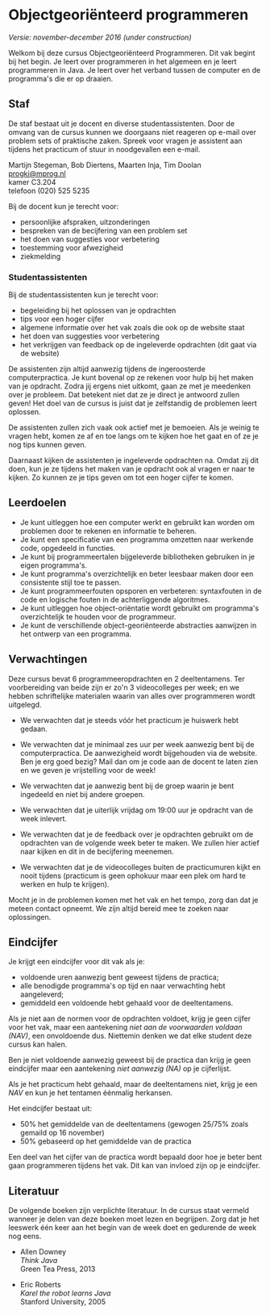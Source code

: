 # Objectgeoriënteerd programmeren

*Versie: november-december 2016 (under construction)*

Welkom bij deze cursus Objectgeoriënteerd Programmeren. Dit vak begint bij het
begin. Je leert over programmeren in het algemeen en je leert programmeren in
Java. Je leert over het verband tussen de computer en de programma's die er op
draaien.

## Staf

De staf bestaat uit je docent en diverse studentassistenten. Door de omvang van
de cursus kunnen we doorgaans niet reageren op e-mail over problem sets of
praktische zaken. Spreek voor vragen je assistent aan tijdens het practicum of
stuur in noodgevallen een e-mail.

Martijn Stegeman, Bob Diertens, Maarten Inja, Tim Doolan  
progki@mprog.nl  
kamer C3.204  
telefoon (020) 525 5235

Bij de docent kun je terecht voor:

* persoonlijke afspraken, uitzonderingen
* bespreken van de becijfering van een problem set
* het doen van suggesties voor verbetering
* toestemming voor afwezigheid
* ziekmelding

### Studentassistenten

Bij de studentassistenten kun je terecht voor:

* begeleiding bij het oplossen van je opdrachten
* tips voor een hoger cijfer
* algemene informatie over het vak zoals die ook op de website staat
* het doen van suggesties voor verbetering
* het verkrijgen van feedback op de ingeleverde opdrachten (dit gaat via de
  website)

De assistenten zijn altijd aanwezig tijdens de ingeroosterde computerpractica.
Je kunt bovenal op ze rekenen voor hulp bij het maken van je opdracht. Zodra
jij ergens niet uitkomt, gaan ze met je meedenken over je probleem. Dat
betekent niet dat ze je direct je antwoord zullen geven! Het doel van de cursus
is juist dat je zelfstandig de problemen leert oplossen.

De assistenten zullen zich vaak ook actief met je bemoeien. Als je weinig te
vragen hebt, komen ze af en toe langs om te kijken hoe het gaat en of ze je nog
tips kunnen geven.

Daarnaast kijken de assistenten je ingeleverde opdrachten na. Omdat zij dit
doen, kun je ze tijdens het maken van je opdracht ook al vragen er naar te
kijken. Zo kunnen ze je tips geven om tot een hoger cijfer te komen.

## Leerdoelen

* Je kunt uitleggen hoe een computer werkt en gebruikt kan worden om problemen
  door te rekenen en informatie te beheren.
* Je kunt een specificatie van een programma omzetten naar werkende code,
  opgedeeld in functies.
* Je kunt bij programmeertalen bijgeleverde bibliotheken gebruiken in je eigen
  programma's.
* Je kunt programma's overzichtelijk en beter leesbaar maken door een
  consistente stijl toe te passen.
* Je kunt programmeerfouten opsporen en verbeteren: syntaxfouten in de code en
  logische fouten in de achterliggende algoritmes.
* Je kunt uitleggen hoe object-oriëntatie wordt gebruikt om programma's
  overzichtelijk te houden voor de programmeur.
* Je kunt de verschillende object-georiënteerde abstracties aanwijzen in het
  ontwerp van een programma.

## Verwachtingen

Deze cursus bevat 6 programmeeropdrachten en 2 deeltentamens. Ter voorbereiding
van beide zijn er zo'n 3 videocolleges per week; en we hebben schriftelijke
materialen waarin van alles over programmeren wordt uitgelegd.

* We verwachten dat je steeds vóór het practicum
  je huiswerk hebt gedaan.

* We verwachten dat je minimaal zes uur per week aanwezig bent bij de
  computerpractica. De aanwezigheid wordt bijgehouden via de website. Ben je erg
  goed bezig? Mail dan om je code aan de docent te laten zien en we geven je
  vrijstelling voor de week!

* We verwachten dat je aanwezig bent bij de groep waarin je bent ingedeeld en niet bij andere groepen.

* We verwachten dat je uiterlijk vrijdag om 19:00 uur je opdracht van de week inlevert.

* We verwachten dat je de feedback over je opdrachten gebruikt om de opdrachten
  van de volgende week beter te maken. We zullen hier actief naar kijken en dit
  in de becijfering meenemen.

* We verwachten dat je de videocolleges buiten de practicumuren kijkt en nooit
  tijdens (practicum is geen ophokuur maar een plek om hard te werken en hulp te krijgen).

Mocht je in de problemen komen met het vak en het tempo, zorg dan dat je meteen
contact opneemt. We zijn altijd bereid mee te zoeken naar oplossingen.

## Eindcijfer

Je krijgt een eindcijfer voor dit vak als je:

* voldoende uren aanwezig bent geweest tijdens de practica;
* alle benodigde programma's op tijd en naar verwachting hebt aangeleverd;
* gemiddeld een voldoende hebt gehaald voor de deeltentamens.

Als je niet aan de normen voor de opdrachten voldoet, krijg je geen cijfer voor
het vak, maar een aantekening *niet aan de voorwaarden voldaan (NAV)*, een
onvoldoende dus. Niettemin denken we dat elke student deze cursus kan halen.

Ben je niet voldoende aanwezig geweest bij de practica dan krijg je geen
eindcijfer maar een aantekening *niet aanwezig (NA)* op je cijferlijst.

Als je het practicum hebt gehaald, maar de deeltentamens niet, krijg je een
*NAV* en kun je het tentamen éénmalig herkansen.

Het eindcijfer bestaat uit:

* 50% het gemiddelde van de deeltentamens (gewogen 25/75% zoals gemaild op 16 november)
* 50% gebaseerd op het gemiddelde van de practica

Een deel van het cijfer van de practica wordt bepaald door hoe je beter
bent gaan programmeren tijdens het vak. Dit kan van invloed zijn op je
eindcijfer.

## Literatuur

De volgende boeken zijn verplichte literatuur. In de cursus staat vermeld
wanneer je delen van deze boeken moet lezen en begrijpen. Zorg dat je het
leeswerk één keer aan het begin van de week doet en gedurende de week nog eens.

* Allen Downey  
  *Think Java*  
  Green Tea Press, 2013  

* Eric Roberts  
  *Karel the robot learns Java*  
  Stanford University, 2005  
